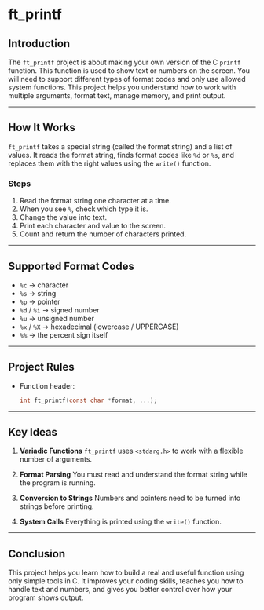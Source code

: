 # ft_printf

## Introduction

The `ft_printf` project is about making your own version of the C `printf` function. This function is used to show text or numbers on the screen. You will need to support different types of format codes and only use allowed system functions. This project helps you understand how to work with multiple arguments, format text, manage memory, and print output.

---

## How It Works

`ft_printf` takes a special string (called the format string) and a list of values. It reads the format string, finds format codes like `%d` or `%s`, and replaces them with the right values using the `write()` function.

### Steps

1. Read the format string one character at a time.
2. When you see `%`, check which type it is.
3. Change the value into text.
4. Print each character and value to the screen.
5. Count and return the number of characters printed.

---

## Supported Format Codes

* `%c` → character
* `%s` → string
* `%p` → pointer
* `%d` / `%i` → signed number
* `%u` → unsigned number
* `%x` / `%X` → hexadecimal (lowercase / UPPERCASE)
* `%%` → the percent sign itself

---

## Project Rules

* Function header:

  ```c
  int ft_printf(const char *format, ...);
  ```

---

## Key Ideas

1. **Variadic Functions**
   `ft_printf` uses `<stdarg.h>` to work with a flexible number of arguments.

2. **Format Parsing**
   You must read and understand the format string while the program is running.

3. **Conversion to Strings**
   Numbers and pointers need to be turned into strings before printing.

4. **System Calls**
   Everything is printed using the `write()` function.

---

## Conclusion

This project helps you learn how to build a real and useful function using only simple tools in C. It improves your coding skills, teaches you how to handle text and numbers, and gives you better control over how your program shows output.
